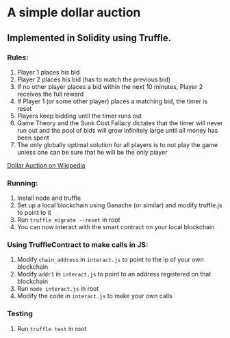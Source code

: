 # A simple dollar auction #

## Implemented in Solidity using Truffle. ##   

### Rules: ###

1. Player 1 places his bid
2. Player 2 places his bid (has to match the previous bid)
3. If no other player places a bid within the next 10 minutes, Player 2 receives the full reward
4. If Player 1 (or some other player) places a matching bid, the timer is reset
5. Players keep bidding until the timer runs out
6. Game Theory and the Sunk Cost Fallacy dictates that the timer will never run out and the pool of bids will grow infinitely large until all money has been spent
7. The only globally optimal solution for all players is to not play the game unless one can be sure that he will be the only player

[Dollar Auction on Wikipedia](https://en.wikipedia.org/wiki/Dollar_auction)

### Running: ###

1. Install node and truffle
2. Set up a local blockchain using Ganache (or similar) and modify truffle.js to point to it
3. Run `truffle migrate --reset` in root
4. You can now interact with the smart contract on your local blockchain

### Using TruffleContract to make calls in JS: ###

1. Modify `chain_address` in `interact.js` to point to the ip of your own blockchain
2. Modify `addr1` in `interact.js` to point to an address registered on that blockchain
3. Run `node interact.js` in root
4. Modify the code in `interact.js` to make your own calls

### Testing ###

1. Run `truffle test` in root
